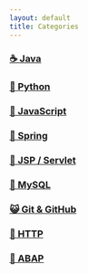 ```yaml
---
layout: default
title: Categories
---
```


### [☕ Java](https://losuif.github.io/categories/#Java)

### [🐍 Python](https://losuif.github.io/categories/#python)

### [🐣 JavaScript](https://losuif.github.io/categories/#Javascript)

### [🍃 Spring](https://losuif.github.io/categories/#Spring)

### [🔗 JSP / Servlet](https://losuif.github.io/categories/#JSP/Servlet)

### [🐬 MySQL](https://losuif.github.io/categories/#MySQL)

### [😺 Git & GitHub](https://losuif.github.io/categories/#Git/GitHub)

### [🐹 HTTP](https://losuif.github.io/categories/#HTTP)

### [🍚 ABAP](https://losuif.github.io/categories/#ABAP)



<!-- # [YAMT - Yet Another Minimal Theme](https://yamt.netlify.app/)
See [Github](https://github.com/PandaSekh/Jekyll-YAMT). -->